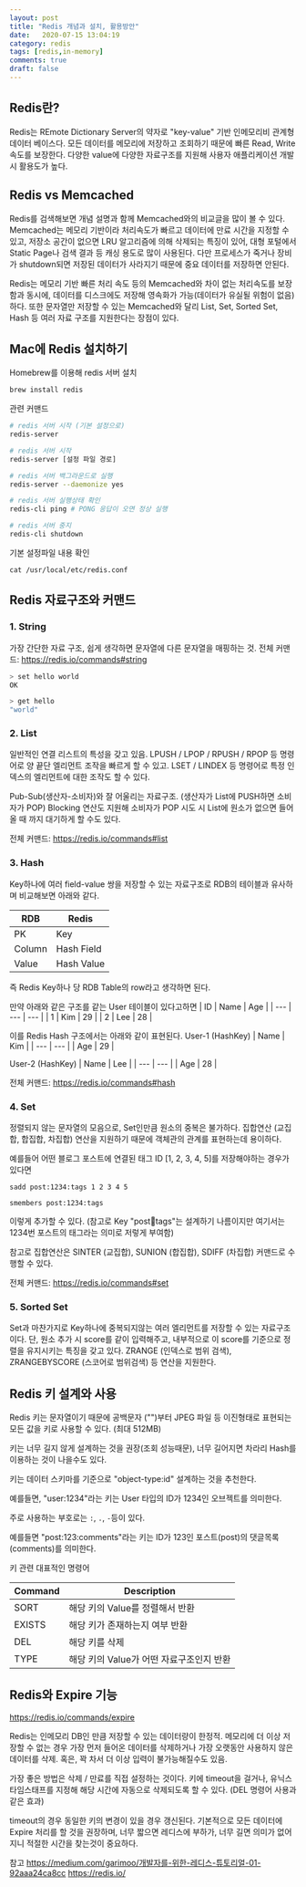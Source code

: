 ```yaml
---
layout: post
title: "Redis 개념과 설치, 활용방안"
date:   2020-07-15 13:04:19
category: redis
tags: [redis,in-memory]
comments: true
draft: false
---
```


## Redis란?
Redis는 REmote Dictionary Server의 약자로 "key-value" 기반 인메모리비 관계형 데이터 베이스다.
모든 데이터를 메모리에 저장하고 조회하기 때문에 빠른 Read, Write 속도를 보장한다. 
다양한 value에 다양한 자료구조를 지원해 사용자 애플리케이션 개발 시 활용도가 높다.

## Redis vs Memcached
Redis를 검색해보면 개념 설명과 함께 Memcached와의 비교글을 많이 볼 수 있다.
Memcached는 메모리 기반이라 처리속도가 빠르고 데이터에 만료 시간을 지정할 수 있고, 저장소 공간이 없으면 LRU 알고리즘에 의해
삭제되는 특징이 있어, 대형 포털에서 Static Page나 검색 결과 등 캐싱 용도로 많이 사용된다. 
다만 프로세스가 죽거나 장비가 shutdown되면
저장된 데이터가 사라지기 때문에 중요 데이터를 저장하면 안된다.

Redis는 메모리 기반 빠른 처리 속도 등의 Memcached와 차이 없는 처리속도를 보장함과 동시에, 데이터를 디스크에도 저장해 영속화가 가능(데이터가 유실될 위험이 없음)하다.
또한 문자열만 저장할 수 있는 Memcached와 달리 List, Set, Sorted Set, Hash 등 여러 자료 구조를 지원한다는 장점이 있다.

##  Mac에 Redis 설치하기
Homebrew를 이용해 redis 서버 설치
```bash
brew install redis
```

관련 커맨드
```bash
# redis 서버 시작 (기본 설정으로)
redis-server

# redis 서버 시작
redis-server [설정 파일 경로]

# redis 서버 백그라운드로 실행
redis-server --daemonize yes

# redis 서버 실행상태 확인
redis-cli ping # PONG 응답이 오면 정상 실행

# redis 서버 중지
redis-cli shutdown
```

기본 설정파일 내용 확인
```
cat /usr/local/etc/redis.conf
```
    
##  Redis 자료구조와 커맨드

### 1. String
가장 간단한 자료 구조, 쉽게 생각하면 문자열에 다른 문자열을 매핑하는 것.
전체 커맨드: https://redis.io/commands#string
```bash
> set hello world
OK

> get hello
"world"
```

### 2. List
일반적인 연결 리스트의 특성을 갖고 있음.
LPUSH / LPOP / RPUSH / RPOP 등 명령어로 양 끝단 엘리먼트 조작을 빠르게 할 수 있고.
LSET / LINDEX 등 명령어로 특정 인덱스의 엘리먼트에 대한 조작도 할 수 있다.

Pub-Sub(생산자-소비자)와 잘 어울리는 자료구조. (생산자가 List에 PUSH하면 소비자가 POP)
Blocking 연산도 지원해 소비자가 POP 시도 시 List에 원소가 없으면 들어올 때 까지 대기하게 할 수도 있다.

전체 커맨드: https://redis.io/commands#list

### 3. Hash
Key하나에 여러 field-value 쌍을 저장할 수 있는 자료구조로 RDB의 테이블과 유사하며 비교해보면 아래와 같다.

| RDB | Redis |
| --- | --- |
| PK | Key |
| Column | Hash Field |
| Value | Hash Value |

즉 Redis Key하나 당 RDB Table의 row라고 생각하면 된다.

만약 아래와 같은 구조를 같는 User 테이블이 있다고하면
| ID | Name | Age |
| --- | --- | --- |
| 1 | Kim | 29 |
| 2 | Lee | 28 |

이를 Redis Hash 구조에서는 아래와 같이 표현된다.
User-1 (HashKey)
| Name | Kim |
| --- | --- |
| Age | 29 |

User-2 (HashKey)
| Name | Lee |
| --- | --- |
| Age | 28 |

전체 커맨드: https://redis.io/commands#hash

### 4. Set
정렬되지 않는 문자열의 모음으로, Set인만큼 원소의 중복은 불가하다.
집합연산 (교집합, 합집합, 차집합) 연산을 지원하기 때문에 객체관의 관계를 표현하는데 용이하다.

예를들어 어떤 블로그 포스트에 연결된 태그 ID [1, 2, 3, 4, 5]를 저장해야하는 경우가 있다면
```
sadd post:1234:tags 1 2 3 4 5

smembers post:1234:tags
```

이렇게 추가할 수 있다. (참고로 Key "post:1234:tags"는 설계하기 나름이지만 여기서는 1234번 포스트의 태그라는 의미로 저렇게 부여함)

참고로 집합연산은 SINTER (교집합), SUNION (합집합), SDIFF (차집합) 커맨드로 수행할 수 있다.

전체 커맨드: https://redis.io/commands#set

### 5. Sorted Set
Set과 마찬가지로 Key하나에 중복되지않는 여러 엘리먼트를 저장할 수 있는 자료구조이다.
단, 원소 추가 시 score를 같이 입력해주고, 내부적으로 이 score를 기준으로 정렬을 유지시키는 특징을 갖고 있다.
ZRANGE (인덱스로 범위 검색), ZRANGEBYSCORE (스코어로 범위검색) 등 연산을 지원한다.

## Redis 키 설계와 사용
Redis 키는 문자열이기 때문에 공백문자 ("")부터 JPEG 파일 등 이진형태로 표현되는 모든 값을 키로 사용할 수 있다. (최대 512MB)

키는 너무 길지 않게 설계하는 것을 권장(조회 성능때문), 너무 길어지면 차라리 Hash를 이용하는 것이 나을수도 있다.

키는 데이터 스키마를 기준으로 "object-type:id" 설계하는 것을 추천한다.

예를들면, "user:1234"라는 키는 User 타입의 ID가 1234인 오브젝트를 의미한다.

주로 사용하는 부호로는  `:`, `.`, `-`등이 있다.

예를들면 "post:123:comments"라는 키는 ID가 123인 포스트(post)의 댓글목록(comments)를 의미한다.

키 관련 대표적인 명령어

| Command | Description |
| --- | --- |
| SORT | 해당 키의 Value를 정렬해서 반환 |
| EXISTS | 해당 키가 존재하는지 여부 반환 |
| DEL | 해당 키를 삭제 |
| TYPE | 해당 키의 Value가 어떤 자료구조인지 반환 |

## Redis와 Expire 기능
https://redis.io/commands/expire

Redis는 인메모리 DB인 만큼 저장할 수 있는 데이터량이 한정적.
메모리에 더 이상 저장할 수 없는 경우 가장 먼저 들어온 데이터를 삭제하거나 가장 오랫동안 사용하지 않은 데이터를 삭제. 혹은, 꽉 차서 더 이상 입력이 불가능해질수도 있음.

가장 좋은 방법은 삭제 / 만료를 직접 설정하는 것이다.
키에 timeout을 걸거나, 유닉스 타임스태프를 지정해 해당 시간에 자동으로 삭제되도록 할 수 있다. (DEL 명령어 사용과 같은 효과)

timeout의 경우 동일한 키의 변경이 있을 경우 갱신된다. 
기본적으로 모든 데이터에 Expire 처리를 할 것을 권장하며, 너무 짧으면 레디스에 부하가, 너무 길면 의미가 없어지니 적절한 시간을 찾는것이 중요하다.

참고
https://medium.com/garimoo/개발자를-위한-레디스-튜토리얼-01-92aaa24ca8cc
https://redis.io/